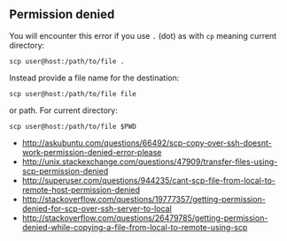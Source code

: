 ## Permission denied

You will encounter this error if you use `.` (dot) as with `cp` meaning current directory:

`scp user@host:/path/to/file .`

Instead provide a file name for the destination:

`scp user@host:/path/to/file file`

or path. For current directory:

`scp user@host:/path/to/file $PWD`

- http://askubuntu.com/questions/66492/scp-copy-over-ssh-doesnt-work-permission-denied-error-please
- http://unix.stackexchange.com/questions/47909/transfer-files-using-scp-permission-denied
- http://superuser.com/questions/944235/cant-scp-file-from-local-to-remote-host-permission-denied
- http://stackoverflow.com/questions/19777357/getting-permission-denied-for-scp-over-ssh-server-to-local
- http://stackoverflow.com/questions/26479785/getting-permission-denied-while-copying-a-file-from-local-to-remote-using-scp
